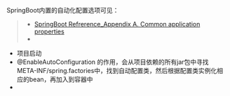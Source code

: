 SpringBoot内置的自动化配置选项可见：

> - [SpringBoot Refrerence_Appendix A. Common application properties](https://docs.spring.io/spring-boot/docs/2.1.5.RELEASE/reference/htmlsingle/#common-application-properties)
> - 





- 项目启动 
- @EnableAutoConfiguration 的作用，会从项目依赖的所有jar包中寻找META-INF/spring.factories中，找到自动配置类，然后根据配置类实例化相应的bean，再加入到容器中
- 

